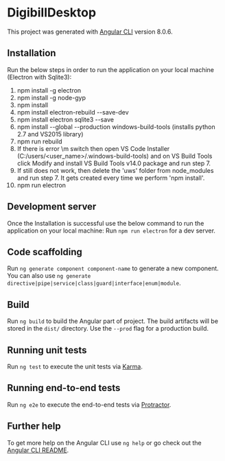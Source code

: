 # DigibillDesktop

This project was generated with [Angular CLI](https://github.com/angular/angular-cli) version 8.0.6.

## Installation

Run the below steps in order to run the application on your local machine (Electron with Sqlite3):
1) npm install -g electron
2) npm install -g node-gyp
3) npm install
4) npm install electron-rebuild --save-dev
5) npm install electron sqlite3 --save
6) npm install --global --production windows-build-tools (installs python 2.7 and VS2015 library)
7) npm run rebuild
8) If there is error \m switch then open VS Code Installer (C:/users/<user_name>/.windows-build-tools) and on VS Build Tools click Modify and install VS Build Tools v14.0 package and run step 7.
9) If still does not work, then delete the 'uws' folder from node_modules and run step 7. It gets created every time we perform 'npm install'.
10) npm run electron

## Development server

Once the Installation is successful use the below command to run the application on your local machine:
Run `npm run electron` for a dev server.

## Code scaffolding

Run `ng generate component component-name` to generate a new component. You can also use `ng generate directive|pipe|service|class|guard|interface|enum|module`.

## Build

Run `ng build` to build the Angular part of project. The build artifacts will be stored in the `dist/` directory. Use the `--prod` flag for a production build.

## Running unit tests

Run `ng test` to execute the unit tests via [Karma](https://karma-runner.github.io).

## Running end-to-end tests

Run `ng e2e` to execute the end-to-end tests via [Protractor](http://www.protractortest.org/).

## Further help

To get more help on the Angular CLI use `ng help` or go check out the [Angular CLI README](https://github.com/angular/angular-cli/blob/master/README.md).
